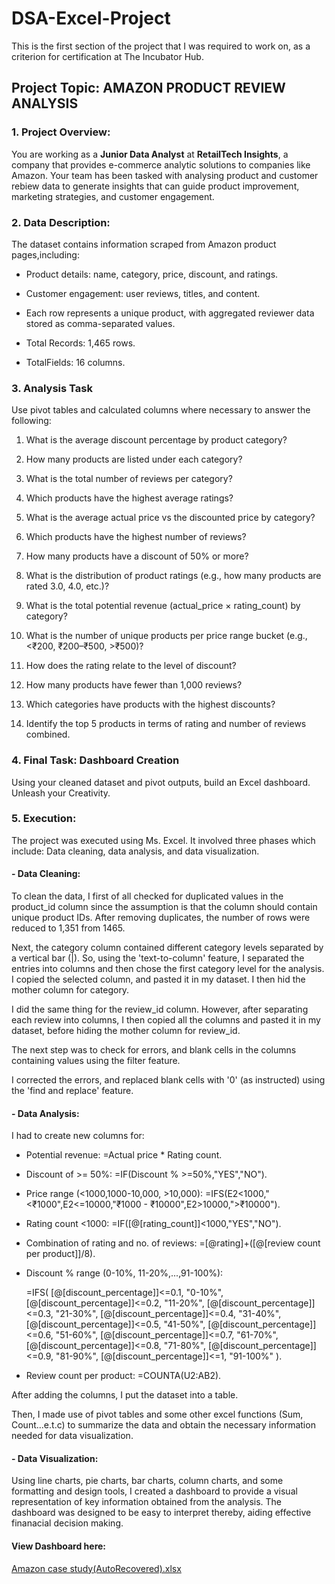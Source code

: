 # DSA-Excel-Project
This is the first section of the project that I was required to work on, as a criterion for certification at The Incubator Hub.

## Project Topic: AMAZON PRODUCT REVIEW ANALYSIS

### 1. Project Overview:

You are working as a **Junior Data Analyst** at **RetailTech Insights**, a company that provides e-commerce analytic solutions to companies like Amazon. Your team has been tasked with analysing product and customer rebiew data to generate insights that can guide product improvement, marketing strategies, and customer engagement.

### 2. Data Description:

The dataset contains information scraped from Amazon product pages,including:

- Product details: name, category, price, discount, and ratings.
  
- Customer engagement: user reviews, titles, and content.
  
- Each row represents a unique product, with aggregated reviewer data stored as comma-separated values.
  
- Total Records: 1,465 rows.
  
- TotalFields: 16 columns.

### 3. Analysis Task

Use pivot tables and calculated columns where necessary to answer the following:
  
1. What is the average discount percentage by product category?
   
2. How many products are listed under each category?
   
3. What is the total number of reviews per category?
     
4. Which products have the highest average ratings?
    
5. What is the average actual price vs the discounted price by category?
    
6. Which products have the highest number of reviews?
     
7. How many products have a discount of 50% or more?
     
8. What is the distribution of product ratings (e.g., how many products are rated 3.0, 
4.0, etc.)?
 
9. What is the total potential revenue (actual_price × rating_count) by category?
    
10. What is the number of unique products per price range bucket (e.g., <₹200, 
₹200–₹500, >₹500)?

11. How does the rating relate to the level of discount?
    
12. How many products have fewer than 1,000 reviews?
     
13. Which categories have products with the highest discounts?
     
14. Identify the top 5 products in terms of rating and number of reviews combined.

### 4. Final Task: Dashboard Creation 

Using your cleaned dataset and pivot outputs, build an Excel dashboard. Unleash your 
Creativity.

### 5. Execution:

The project was executed using Ms. Excel. It involved three phases which include: Data cleaning, data analysis, and data visualization.

#### - Data Cleaning: 

To clean the data, I first of all checked for duplicated values in the product_id column since the assumption is that the column should contain unique product IDs. After removing duplicates, the number of rows were reduced to 1,351 from 1465.

Next, the category column contained different category levels separated by a vertical bar (|). So, using the 'text-to-column' feature, I separated the entries into columns and then chose the first category level for the analysis. I copied the selected column, and pasted it in my dataset. I then hid the mother column for category.

I did the same thing for the review_id column. However, after separating each review into columns, I then copied all the columns and pasted it in my dataset, before hiding the mother column for review_id.

The next step was to check for errors, and blank cells in the columns containing values using the filter feature. 

I corrected the errors, and replaced blank cells with '0' (as instructed) using the 'find and replace' feature.


#### - Data Analysis:

I had to create new columns for:

- Potential revenue:
  =Actual price * Rating count.
  
- Discount of >= 50%:
  =IF(Discount % >=50%,"YES","NO").
  
- Price range (<1000,1000-10,000, >10,000):
 =IFS(E2<1000,"<₹1000",E2<=10000,"₹1000 - ₹10000",E2>10000,">₹10000").
  
- Rating count <1000:
  =IF([@[rating_count]]<1000,"YES","NO").
  
- Combination of rating and no. of reviews:
  =[@rating]+([@[review count per product]]/8).
  
- Discount % range (0-10%, 11-20%,...,91-100%):

  =IFS(
  [@[discount_percentage]]<=0.1, "0-10%",
  [@[discount_percentage]]<=0.2, "11-20%",
  [@[discount_percentage]]<=0.3, "21-30%",
  [@[discount_percentage]]<=0.4, "31-40%",
  [@[discount_percentage]]<=0.5, "41-50%",
  [@[discount_percentage]]<=0.6, "51-60%",
  [@[discount_percentage]]<=0.7, "61-70%",
  [@[discount_percentage]]<=0.8, "71-80%",
  [@[discount_percentage]]<=0.9, "81-90%",
  [@[discount_percentage]]<=1,   "91-100%"
  ).
  
- Review count per product:
  =COUNTA(U2:AB2).

After adding the columns, I put the dataset into a table.

Then, I made use of pivot tables and some other excel functions (Sum, Count...e.t.c) to summarize the data and obtain the necessary information needed for data visualization.

#### - Data Visualization:

Using line charts, pie charts, bar charts, column charts, and some formatting and design tools, I created a dashboard to provide a visual representation of key information obtained from the analysis. The dashboard was designed to be easy to interpret thereby, aiding effective finanacial decision making.

#### View Dashboard here:
[Amazon case study(AutoRecovered).xlsx](https://github.com/user-attachments/files/21559345/Amazon.case.study.AutoRecovered.xlsx)
